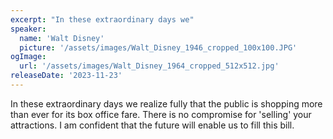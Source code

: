 ```yaml
---
excerpt: "In these extraordinary days we"
speaker:
  name: 'Walt Disney'
  picture: '/assets/images/Walt_Disney_1946_cropped_100x100.JPG'
ogImage:
  url: '/assets/images/Walt_Disney_1964_cropped_512x512.jpg'
releaseDate: '2023-11-23'
---
```


In these extraordinary days we realize fully that the public is shopping more than ever for its box office fare. There is no compromise for 'selling' your attractions. I am confident that the future will enable us to fill this bill.
